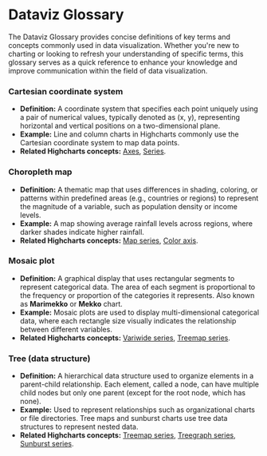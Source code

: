 # Dataviz Glossary

The Dataviz Glossary provides concise definitions of key terms and concepts
commonly used in data visualization. Whether you're new to charting or looking
to refresh your understanding of specific terms, this glossary serves as a quick
reference to enhance your knowledge and improve communication within the field
of data visualization.

### Cartesian coordinate system
- **Definition:** A coordinate system that specifies each point uniquely using a
pair of numerical values, typically denoted as (x, y), representing horizontal
and vertical positions on a two-dimensional plane.
- **Example:** Line and column charts in Highcharts commonly use the Cartesian
coordinate system to map data points.
- **Related Highcharts concepts:** [Axes](https://www.highcharts.com/docs/chart-concepts/axes),
[Series](https://www.highcharts.com/docs/chart-concepts/series).

### Choropleth map
- **Definition:** A thematic map that uses differences in shading, coloring, or
patterns within predefined areas (e.g., countries or regions) to represent the
magnitude of a variable, such as population density or income levels.  
- **Example:** A map showing average rainfall levels across regions, where
darker shades indicate higher rainfall.
- **Related Highcharts concepts:** [Map series](https://www.highcharts.com/docs/maps/map-series),
[Color axis](https://www.highcharts.com/docs/maps/color-axis).

### Mosaic plot
- **Definition:** A graphical display that uses rectangular segments to
represent categorical data. The area of each segment is proportional to the
frequency or proportion of the categories it represents. Also known as
**Marimekko** or **Mekko** chart.
- **Example:** Mosaic plots are used to display multi-dimensional categorical
data, where each rectangle size visually indicates the relationship between
different variables.
- **Related Highcharts concepts:** [Variwide series](https://www.highcharts.com/docs/chart-and-series-types/variwide-chart),
[Treemap series](https://www.highcharts.com/docs/chart-and-series-types/treemap).

### Tree (data structure)
- **Definition:** A hierarchical data structure used to organize elements in a
parent-child relationship. Each element, called a node, can have multiple child
nodes but only one parent (except for the root node, which has none).
- **Example:**  Used to represent relationships such as organizational charts or
file directories. Tree maps and sunburst charts use tree data structures to
represent nested data.
- **Related Highcharts concepts:** [Treemap series](https://www.highcharts.com/docs/chart-and-series-types/treemap),
[Treegraph series](https://www.highcharts.com/docs/chart-and-series-types/treegraph-chart),
[Sunburst series](https://www.highcharts.com/docs/chart-and-series-types/sunburst-series).
